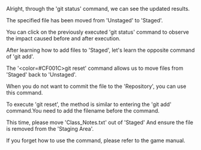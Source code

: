 Alright, through the 'git status' command, 
we can see the updated results. 

The specified file has been moved from 'Unstaged' to 'Staged'.

You can click on the previously executed 'git status' command
to observe the impact caused before and after execution.

After learning how to add files to 'Staged', 
let's learn the opposite command of 'git add'. 

The '<color=#CF001C>git reset</color>' command allows us to move files 
from 'Staged' back to 'Unstaged'.

When you do not want to commit the file to the 'Repository',
you can use this command. 

To execute 'git reset', the method is similar to entering the 'git add' command.You need to add the filename before the command.

This time, please move 'Class_Notes.txt' out of 'Staged'
And ensure the file is removed from the 'Staging Area'.

If you forget how to use the command, 
please refer to the game manual.